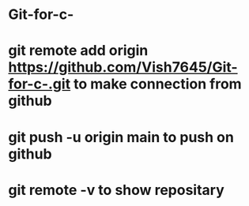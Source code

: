 # Git-for-c-
# git remote add origin https://github.com/Vish7645/Git-for-c-.git to make connection from github
# git push -u origin main to push on github
# git remote -v to show repositary
